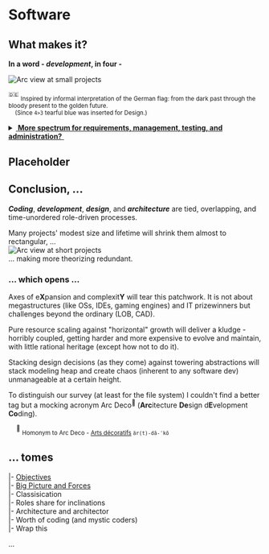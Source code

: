# Software

## What makes it? 

**In a word - _development_, in four -** 

<picture>
  <img alt="Arc view at small projects" src="https://github.com/Kyriosity/read-write/blob/main/README+/_rsc/_img/ArcDeco/darkCode2arcGold.jpg">
</picture>

<sup>:de:</sup> <sub>Inspired by informal interpretation of the German flag: from the dark past through the bloody present to the golden future.\
&nbsp;&nbsp;&nbsp;&nbsp;(Since `4>3` tearful blue was inserted for Design.)</sub>

<details>
<summary><ins>&nbsp;<b>More spectrum for requirements, management, testing, and administration?</b>&nbsp;</ins></summary>  
&nbsp;
  
These are **external** - optional and not, minor to strong, constructive and devastating (also neutral) - forces, factors, and drives. 

Which, culturally speaking, mix, tint, blur, or shade (if not wash off) the four paints. 

Initiative and funding render the canvas. Math/logic and artistic skills, domain expertise, and creativity prop the picture.

</details>

## Placeholder

## Conclusion, ...

**_Coding_**, **_development_**, **_design_**, and **_architecture_** are tied, overlapping, and time-unordered role-driven processes.

Many projects' modest size and lifetime will shrink them almost to rectangular, ...\
<picture>
  <img alt="Arc view at short projects" src="https://github.com/Kyriosity/read-write/blob/main/README+/_rsc/_img/ArcDeco/C-D-D-A_midiPrj.jpg">
</picture>\
... making more theorizing redundant.

### ...  which opens ...

 Axes of e**X**pansion and complexit**Y** will tear this patchwork. It is not about megastructures (like OSs, IDEs, gaming engines) and IT prizewinners but challenges beyond the ordinary (LOB, CAD).

Pure resource scaling against "horizontal" growth will deliver a kludge - horribly coupled, getting harder and more expensive to evolve and maintain, with little rational heritage (except how not to do it).

Stacking design decisions (as they come) against towering abstractions will stack modeling heap and create chaos (inherent to any software dev) unmanageable at a certain height. 

To distinguish our survey (at least for the file system) I couldn't find a better tag but a mocking acronym Arc&nbsp;Deco<sup>🎨</sup> (**Arc**itecture **De**sign d**E**velopment **Co**ding).

&nbsp;&nbsp;&nbsp;&nbsp;<sup>🎨</sup> <sub>Homonym to Arc&nbsp;Deco - [Arts décoratifs](https://en.wikipedia.org/wiki/Art_Deco) `är(t)-dā-ˈkō`</sub>

## ... tomes

|- [Objectives](README+/ArcDeco/1.ArcDeco-Objective.md)\
|- [Big Picture and Forces](README+/ArcDeco/2.ArcDeco-BigPict.md)\
|- Classisication\
|- Roles share for inclinations\
|- Architecture and architector\
|- Worth of coding (and mystic coders)\
|- Wrap this

...

